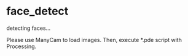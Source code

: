 face_detect
===========

detecting faces...

Please use ManyCam to load images.
Then, execute *.pde script with Processing.

